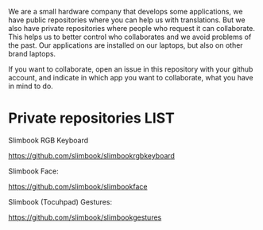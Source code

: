 We are a small hardware company that develops some applications, we have public repositories where you can help us with translations. But we also have private repositories where people who request it can collaborate.
This helps us to better control who collaborates and we avoid problems of the past.
Our applications are installed on our laptops, but also on other brand laptops.

If you want to collaborate, open an issue in this repository with your github account, and indicate in which app you want to collaborate, what you have in mind to do.

# Private repositories LIST

Slimbook RGB Keyboard

https://github.com/slimbook/slimbookrgbkeyboard


Slimbook Face:

https://github.com/slimbook/slimbookface


Slimbook (Tocuhpad) Gestures:

https://github.com/slimbook/slimbookgestures
